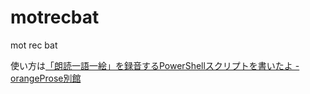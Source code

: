 # motrecbat
mot rec bat

使い方は<a href="http://hidex7777.hatenablog.com/entry/2017/01/24/225304" target="_blank" rel="nofollow">「朗読一語一絵」を録音するPowerShellスクリプトを書いたよ - orangeProse別館</a>
